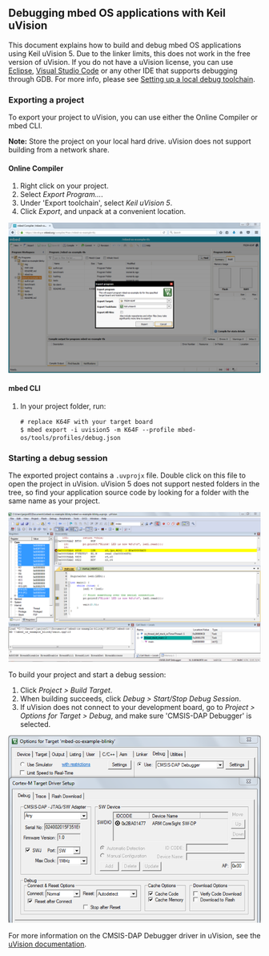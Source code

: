 ## Debugging mbed OS applications with Keil uVision

This document explains how to build and debug mbed OS applications using Keil uVision 5. Due to the linker limits, this does not work in the free version of uVision. If you do not have a uVision license, you can use [Eclipse](Debugging_Eclipse_pyOCD.md), [Visual Studio Code](vscode.md) or any other IDE that supports debugging through GDB. For more info, please see [Setting up a local debug toolchain](toolchain.md).

### Exporting a project

To export your project to uVision, you can use either the Online Compiler or mbed CLI.

<span class="notes">**Note:** Store the project on your local hard drive. uVision does not support building from a network share.</span>

#### Online Compiler

1. Right click on your project.
1. Select *Export Program...*.
1. Under 'Export toolchain', select *Keil uVision 5*.
1. Click *Export*, and unpack at a convenient location.

![Exporting using the online compiler](Images/uvision1.png)

#### mbed CLI

1. In your project folder, run:

    ```
    # replace K64F with your target board
    $ mbed export -i uvision5 -m K64F --profile mbed-os/tools/profiles/debug.json
    ```

### Starting a debug session

The exported project contains a `.uvprojx` file. Double click on this file to open the project in uVision. uVision 5 does not support nested folders in the tree, so find your application source code by looking for a folder with the same name as your project.

![Debugging an mbed OS 5 program in uVision 5](Images/uvision2.png)

To build your project and start a debug session:

1. Click *Project > Build Target*.
1. When building succeeds, click *Debug > Start/Stop Debug Session*.
1. If uVision does not connect to your development board, go to *Project > Options for Target > Debug*, and make sure 'CMSIS-DAP Debugger' is selected.

![CMSIS-DAP Debugger options](Images/uvision3.png)

For more information on the CMSIS-DAP Debugger driver in uVision, see the [uVision documentation](http://www.keil.com/support/man/docs/dapdebug/dapdebug_drv_cfg.htm).
